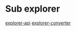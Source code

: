 # Sub explorer

[explorer-api](https://github.com/bingryan/explorer-api)
[explorer-converter](https://github.com/bingryan/explorer-converter)